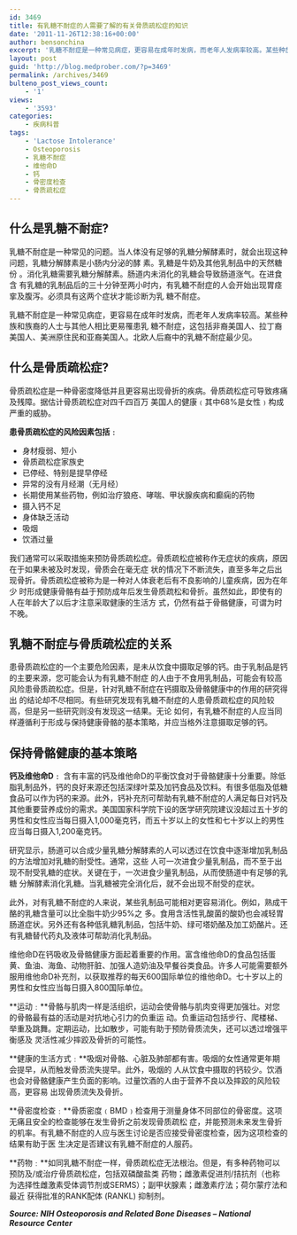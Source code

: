 ```yaml
---
id: 3469
title: 有乳糖不耐症的人需要了解的有关骨质疏松症的知识
date: '2011-11-26T12:38:16+00:00'
author: bensonchina
excerpt: '乳糖不耐症是一种常见病症，更容易在成年时发病，而老年人发病率较高。某些种族和族裔的人士与其他人相比更易罹患乳 糖不耐症，这包括非裔美国人、拉丁裔美国人、美洲原住民和亚裔美国人。北欧人后裔中的乳糖不耐症最少见。'
layout: post
guid: 'http://blog.medprober.com/?p=3469'
permalink: /archives/3469
bulteno_post_views_count:
    - '1'
views:
    - '3593'
categories:
    - 疾病科普
tags:
    - 'Lactose Intolerance'
    - Osteoporosis
    - 乳糖不耐症
    - 维他命D
    - 钙
    - 骨密度检查
    - 骨质疏松症
---
```


## 什么是乳糖不耐症?

乳糖不耐症是一种常见的问题。当人体没有足够的乳糖分解酵素时，就会出现这种问题，乳糖分解酵素是小肠内分泌的酵 素。乳糖是牛奶及其他乳制品中的天然糖份 。消化乳糖需要乳糖分解酵素。肠道内未消化的乳糖会导致肠道涨气。在进食含 有乳糖的乳制品后的三十分钟至两小时内，有乳糖不耐症的人会开始出现胃痉挛及腹泻。必须具有这两个症状才能诊断为乳 糖不耐症。

乳糖不耐症是一种常见病症，更容易在成年时发病，而老年人发病率较高。某些种族和族裔的人士与其他人相比更易罹患乳 糖不耐症，这包括非裔美国人、拉丁裔美国人、美洲原住民和亚裔美国人。北欧人后裔中的乳糖不耐症最少见。

## 什么是骨质疏松症?

骨质疏松症是一种骨密度降低并且更容易出现骨折的疾病。骨质疏松症可导致疼痛及残障。据估计骨质疏松症对四千四百万 美国人的健康﹙其中68%是女性﹚构成严重的威胁。

**患骨质疏松症的风险因素包括﹕**

- 身材瘦弱、短小
- 骨质疏松症家族史
- 已停经、特别是提早停经
- 异常的没有月经潮（无月经）
- 长期使用某些药物，例如治疗狼疮、哮喘、甲状腺疾病和癫痫的药物
- 摄入钙不足
- 身体缺乏活动
- 吸烟
- 饮酒过量

我们通常可以采取措施来预防骨质疏松症。骨质疏松症被称作无症状的疾病，原因在于如果未被及时发现，骨质会在毫无症 状的情况下不断流失，直至多年之后出现骨折。骨质疏松症被称为是一种对人体衰老后有不良影响的儿童疾病，因为在年少 时形成健康骨骼有益于预防成年后发生骨质疏松和骨折。虽然如此，即使有的人在年龄大了以后才注意采取健康的生活方 式，仍然有益于骨骼健康，可谓为时不晚。

## 乳糖不耐症与骨质疏松症的关系

患骨质疏松症的一个主要危险因素，是未从饮食中摄取足够的钙。由于乳制品是钙的主要来源，您可能会认为有乳糖不耐症 的人由于不食用乳制品，可能会有较高风险患骨质疏松症。但是，针对乳糖不耐症在钙摄取及骨骼健康中的作用的研究得出 的结论却不尽相同。有些研究发现有乳糖不耐症的人患骨质疏松症的风险较高，但是另一些研究则没有发现这一结果。无论 如何，有乳糖不耐症的人应当同样遵循利于形成与保持健康骨骼的基本策略，并应当格外注意摄取足够的钙。

## 保持骨骼健康的基本策略

**钙及维他命D﹕** 含有丰富的钙及维他命D的平衡饮食对于骨骼健康十分重要。除低脂乳制品外，钙的良好来源还包括深绿叶菜及加钙食品及饮料。有很多低脂及低糖食品可以作为钙的来源。此外，钙补充剂可帮助有乳糖不耐症的人满足每日对钙及其他重要营养成份的需求。美国国家科学院下设的医学研究院建议没超过五十岁的男性和女性应当每日摄入1,000毫克钙，而五十岁以上的女性和七十岁以上的男性应当每日摄入1,200毫克钙。

研究显示，肠道可以合成少量乳糖分解酵素的人可以透过在饮食中逐渐增加乳制品的方法增加对乳糖的耐受性。通常，这些 人可一次进食少量乳制品，而不至于出现不耐受乳糖的症状。关键在于，一次进食少量乳制品，从而使肠道中有足够的乳糖 分解酵素消化乳糖。当乳糖被完全消化后，就不会出现不耐受的症状。

此外，对有乳糖不耐症的人来说，某些乳制品可能相对更容易消化。例如，熟成干酪的乳糖含量可以比全脂牛奶少95%之 多。食用含活性乳酸菌的酸奶也会减轻胃肠道症状。另外还有各种低乳糖乳制品，包括牛奶、绿可塔奶酪及加工奶酪片。还 有乳糖替代药丸及液体可帮助消化乳制品。

维他命D在钙吸收及骨骼健康方面起着重要的作用。富含维他命D的食品包括蛋黄、鱼油、海鱼、动物肝脏、加强人造奶油及早餐谷类食品。许多人可能需要额外服用维他命D补充剂，以获取推荐的每天600国际单位的维他命D。七十岁以上的男性和女性应当每日摄入800国际单位。

**运动﹕**骨骼与肌肉一样是活组织，运动会使骨骼与肌肉变得更加强壮。对您的骨骼最有益的活动是对抗地心引力的负重运 动。负重运动包括步行、爬楼梯、举重及跳舞。定期运动，比如散步，可能有助于预防骨质流失，还可以透过增强平衡感及 灵活性减少摔跤及骨折的可能性。

**健康的生活方式﹕**吸烟对骨骼、心脏及肺部都有害。吸烟的女性通常更年期会提早，从而触发骨质流失提早。此外，吸烟的 人从饮食中摄取的钙较少。饮酒也会对骨骼健康产生负面的影响。过量饮酒的人由于营养不良以及摔跤的风险较高，更容易 出现骨质流失及骨折。

**骨密度检查﹕**骨质密度﹙BMD﹚检查用于测量身体不同部位的骨密度。这项无痛且安全的检查能够在发生骨折之前发现骨质疏松 症，并能预测未来发生骨折的机率。有乳糖不耐症的人应与医生讨论是否应接受骨密度检查，因为这项检查的结果有助于医 生决定是否建议有乳糖不耐症的人服药。

**药物﹕**如同乳糖不耐症一样，骨质疏松症无法根治。但是，有多种药物可以预防及/或治疗骨质疏松症，包括双磷酸盐类 药物；雌激素促进剂/拮抗剂（也称为选择性雌激素受体调节剂或SERMS）；副甲状腺素；雌激素疗法；荷尔蒙疗法和最近 获得批准的RANK配体 (RANKL) 抑制剂。

***Source: NIH Osteoporosis and Related Bone Diseases – National Resource Center***